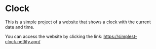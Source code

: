 # Clock

This is a simple project of a website that shows a clock with the current date and time.

You can access the website by clicking the link: https://simplest-clock.netlify.app/
